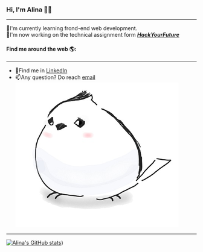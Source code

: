 ### Hi, I'm Alina 👋:woman: 
---
🌱I'm currently learning frond-end web development.  
🔭I'm now working on the technical assignment form [**_HackYourFuture_**](https://home.hackyourfuture.be/)
#### Find me around the web  🌎:
---
* 💼Find me in [LinkedIn](https://www.linkedin.com/in/tao-rao-802694219/)
* 📫Any question? Do reach <a href="mailto:raotao77@outlook.com">email</a>  
![A bird](https://raw.githubusercontent.com/alinaTaoRao/alinaTaoRao/master/bird.jpg)
---
[![Alina's GitHub stats](https://github-readme-stats.vercel.app/api?username=alinataorao)](https://github.com/alinataorao/github-readme-stats))


















<!--
**AlinaTaoRao/AlinaTaoRao** is a ✨ _special_ ✨ repository because its `README.md` (this file) appears on your GitHub profile.

Here are some ideas to get you started:

- 🔭 I’m currently working on ...
- 🌱 I’m currently learning ...
- 👯 I’m looking to collaborate on ...
- 🤔 I’m looking for help with ...
- 💬 Ask me about ...
- 📫 How to reach me: ...
- 😄 Pronouns: ...
- ⚡ Fun fact: ...
-->
